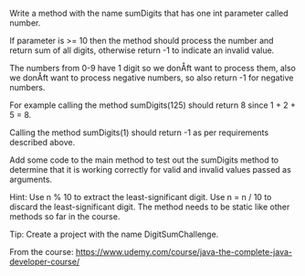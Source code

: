 Write a method with the name sumDigits that has one int parameter called number.

If parameter is >= 10 then the method should process the number and return sum of all digits, otherwise return -1 to indicate an invalid value.

The numbers from 0-9 have 1 digit so we donÅft want to process them, also we donÅft want to process negative numbers, so also return -1 for negative numbers.

For example calling the method sumDigits(125) should return 8 since 1 + 2 + 5 = 8.

Calling the method sumDigits(1) should return -1 as per requirements described above.

Add some code to the main method to test out the sumDigits method to determine that it is working correctly for valid and invalid values passed as arguments.

Hint:
Use n % 10 to extract the least-significant digit.
Use n = n / 10 to discard the least-significant digit.
The method needs to be static like other methods so far in the course.

Tip:
Create a project with the name DigitSumChallenge.


From the course: https://www.udemy.com/course/java-the-complete-java-developer-course/